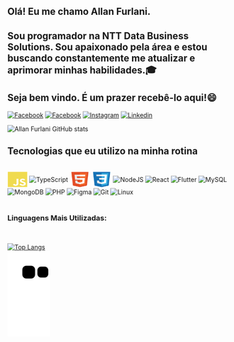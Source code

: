 ## Olá! Eu me chamo Allan Furlani. 
## Sou programador na NTT Data Business Solutions. Sou apaixonado pela área e estou buscando constantemente me atualizar e aprimorar minhas habilidades.🎓
## Seja bem vindo. É um prazer recebê-lo aqui!😄





[![Facebook](https://img.shields.io/badge/WhatsApp-25D366?style=for-the-badge&logo=whatsapp&logoColor=white)](https://wa.me/27998859003)
[![Facebook](https://img.shields.io/badge/Facebook-1877F2?style=for-the-badge&logo=facebook&logoColor=white)](https://www.facebook.com/allan.furlani)
[![Instagram](https://img.shields.io/badge/Instagram-E4405F?style=for-the-badge&logo=instagram&logoColor=white)](https://www.instagram.com/allan_furlani/)
[![Linkedin](https://img.shields.io/badge/LinkedIn-0077B5?style=for-the-badge&logo=linkedin&logoColor=white)](https://www.linkedin.com/in/allan-furlani-b91126223/)

![Allan Furlani GitHub stats](https://github-readme-stats.vercel.app/api?username=Allan182&show_icons=true&theme=tokyonight&count_private=true)

## Tecnologias que eu utilizo na minha rotina


<div style="display: inline_block">
  <br>
  <img align="center" alt="JS" height="35" width="45" src="https://raw.githubusercontent.com/devicons/devicon/master/icons/javascript/javascript-plain.svg"/>
  <img   align="center" height="35" width="45"  alt="TypeScript" src="https://cdn.jsdelivr.net/gh/devicons/devicon/icons/typescript/typescript-original.svg"/>
  <img align="center" alt="HTML" height="35" width="45" src="https://raw.githubusercontent.com/devicons/devicon/master/icons/html5/html5-original.svg"/>
  <img align="center" alt="CSS" height="35" width="45" src="https://raw.githubusercontent.com/devicons/devicon/master/icons/css3/css3-original.svg"/>
  <img align="center" alt="NodeJS" height="35" width="45" src="https://www.svgrepo.com/show/303266/nodejs-icon-logo.svg"/>
  <img  align="center" height="35" width="45"  alt="React" src="https://cdn.jsdelivr.net/gh/devicons/devicon/icons/react/react-original.svg" />
  <img  align="center" height="35" width="45"  alt="Flutter" src="https://www.svgrepo.com/show/373604/flutter.svg" />
  <img  align="center" height="35" width="45"  alt="MySQL" src="https://cdn.jsdelivr.net/gh/devicons/devicon/icons/mysql/mysql-original.svg" />
  <img  align="center" height="35" width="45"  alt="MongoDB" src="https://www.svgrepo.com/show/331488/mongodb.svg"/>
  <img  align="center" height="35" width="45"  alt="PHP" src="https://cdn.jsdelivr.net/gh/devicons/devicon/icons/php/php-original.svg" />
  <img  align="center" height="35" width="45"  alt="Figma" src="https://cdn.jsdelivr.net/gh/devicons/devicon/icons/figma/figma-original.svg" />
  <img   align="center" height="35" width="45"  alt="Git" src="https://cdn.jsdelivr.net/gh/devicons/devicon/icons/git/git-original.svg" />
  <img align="center" height="35" width="45"  alt="Linux" src="https://cdn.jsdelivr.net/gh/devicons/devicon/icons/linux/linux-original.svg" />
</div>
  
<br/>

### Linguagens Mais Utilizadas:
<br>

[![Top Langs](https://github-readme-stats.vercel.app/api/top-langs/?username=Allan182&layout=compact)](https://github.com/Allan182/)
<br/>
![snake gif](https://github.com/Allan182/Allan182/blob/output/github-contribution-grid-snake.svg)
